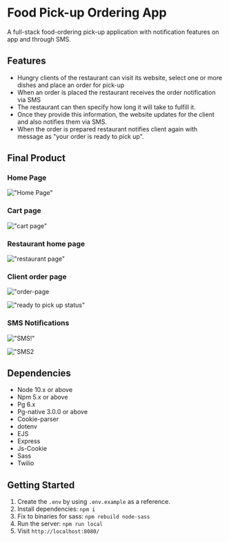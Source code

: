 
# Food Pick-up Ordering App

A full-stack food-ordering pick-up application with notification features on app and through SMS.

## Features
- Hungry clients of the  restaurant can visit its website, select one or more dishes and place an order for pick-up
- When an order is placed the restaurant receives the order notification via SMS 
- The restaurant can then specify how long it will take to fulfill it.
- Once they provide this information, the website updates for the client and also notifies them via SMS.
- When the order is prepared  restaurant notifies client again with message as "your order is ready to pick up".


## Final Product

### Home Page
!["Home Page"](https://github.com/simarjeet518/lightEats/blob/master/docs/home-page.png?raw=true)

### Cart page
!["cart page"](https://github.com/simarjeet518/lightEats/blob/master/docs/cart.png?raw=true)


### Restaurant home page
!["restaurant page"](https://github.com/simarjeet518/lightEats/blob/master/docs/restaurent.png?raw=true)


### Client order page
!["order-page](https://github.com/simarjeet518/lightEats/blob/master/docs/orderStatus.png?raw=true)


!["ready to pick up status"](https://github.com/simarjeet518/lightEats/blob/master/docs/readytopickup.png?raw=true)



### SMS Notifications
!["SMS!"](https://github.com/simarjeet518/lightEats/blob/master/docs/SMS1.png?raw=true)

!["SMS2](https://github.com/simarjeet518/lightEats/blob/master/docs/SMS2.png?raw=true)


## Dependencies
- Node 10.x or above
- Npm 5.x or above
- Pg 6.x
- Pg-native 3.0.0 or above
- Cookie-parser
- dotenv
- EJS
- Express
- Js-Cookie
- Sass
- Twilio

## Getting Started

1. Create the `.env` by using `.env.example` as a reference.
2. Install dependencies: `npm i`
3. Fix to binaries for sass: `npm rebuild node-sass`
4. Run the server: `npm run local`
5. Visit `http://localhost:8080/`


